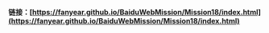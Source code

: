 #### 链接：[https://fanyear.github.io/BaiduWebMission/Mission18/index.html](https://fanyear.github.io/BaiduWebMission/Mission18/index.html)
